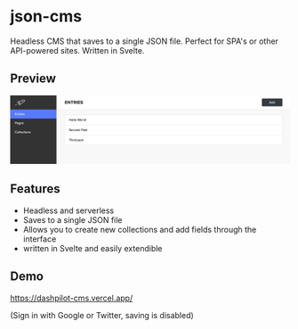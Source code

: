# json-cms
Headless CMS that saves to a single JSON file. Perfect for SPA's or other API-powered sites. Written in Svelte.

## Preview
![Preview](/public/assets/img/preview.jpg?raw=true "JSON CMS preview")

## Features
- Headless and serverless
- Saves to a single JSON file
- Allows you to create new collections and add fields through the interface
- written in Svelte and easily extendible

## Demo
https://dashpilot-cms.vercel.app/

(Sign in with Google or Twitter, saving is disabled)
